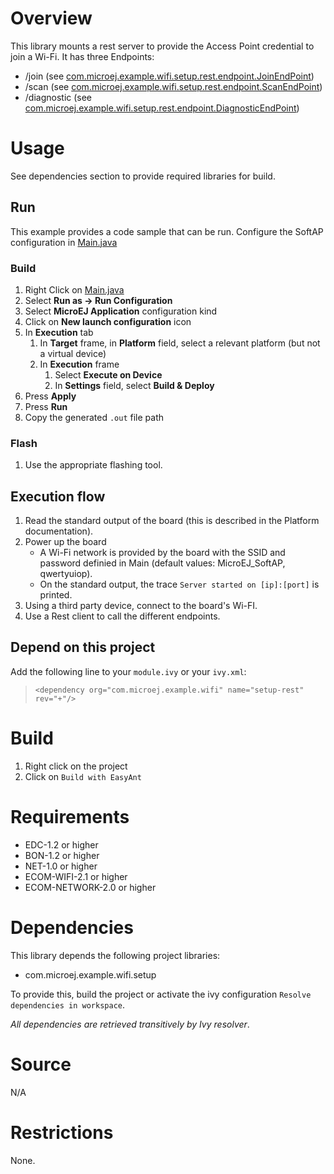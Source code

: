 # Overview

This library mounts a rest server to provide the Access Point credential to join a Wi-Fi.
It has three Endpoints:
 - /join (see [com.microej.example.wifi.setup.rest.endpoint.JoinEndPoint](src/main/java/com/microej/example/wifi/setup/rest/endpoint/JoinEndPoint.java))
 - /scan (see [com.microej.example.wifi.setup.rest.endpoint.ScanEndPoint](src/main/java/com/microej/example/wifi/setup/rest/endpoint/ScanEndPoint.java))
 - /diagnostic (see [com.microej.example.wifi.setup.rest.endpoint.DiagnosticEndPoint](src/main/java/com/microej/example/wifi/setup/rest/endpoint/DiagnosticEndPoint.java))

# Usage
See dependencies section to provide required libraries for build.
## Run
This example provides a code sample that can be run.
Configure the SoftAP configuration in [Main.java](src\main\java\com\microej\example\wifi\setup\rest\Main.java)

### Build
1. Right Click on [Main.java](src\main\java\com\microej\example\wifi\setup\rest\Main.java)
2. Select **Run as -> Run Configuration** 
3. Select **MicroEJ Application** configuration kind
4. Click on **New launch configuration** icon
5. In **Execution** tab
	1. In **Target** frame, in **Platform** field, select a relevant platform (but not a virtual device)
	2. In **Execution** frame
		1. Select **Execute on Device**
		2. In **Settings** field, select **Build & Deploy**
6. Press **Apply**
7. Press **Run**
8. Copy the generated `.out` file path

### Flash
1. Use the appropriate flashing tool.

## Execution flow
1. Read the standard output of the board (this is described in the Platform documentation).
2. Power up the board
   * A Wi-Fi network is provided by the board with the SSID and password definied in Main (default values: MicroEJ_SoftAP, qwertyuiop).
   * On the standard output, the trace `Server started on [ip]:[port]` is printed.
3. Using a third party device, connect to the board's Wi-FI.
4. Use a Rest client to call the different endpoints.

## Depend on this project
Add the following line to your `module.ivy` or your `ivy.xml`:
> `<dependency org="com.microej.example.wifi" name="setup-rest" rev="+"/>`

# Build
1. Right click on the project
2. Click on `Build with EasyAnt`

# Requirements
  - EDC-1.2 or higher
  - BON-1.2 or higher
  - NET-1.0 or higher
  - ECOM-WIFI-2.1 or higher
  - ECOM-NETWORK-2.0 or higher

# Dependencies
This library depends the following project libraries:
   - com.microej.example.wifi.setup
   
To provide this, build the project or activate the ivy configuration `Resolve dependencies in workspace`.

_All dependencies are retrieved transitively by Ivy resolver_.

# Source
N/A

# Restrictions
None.


<!--
    Markdown
    Copyright 2018 IS2T. All rights reserved.
    This library is provided in source code for use, modification and test, subject to license terms.
    Any modification of the source code will break IS2T warranties on the whole library.
-->
